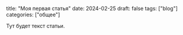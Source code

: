 title: "Моя первая статья"
date: 2024-02-25
draft: false
tags: ["blog"]
categories: ["общее"]

Тут будет текст статьи.
